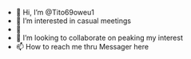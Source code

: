 - 👋 Hi, I’m @Tito69oweu1
- 👀 I’m interested in casual meetings
- 🌱
- 💞️ I’m looking to collaborate on peaking my interest
- 📫 How to reach me thru
Messager here

<!---
Tito69oweu1/Tito69oweu1 is a ✨ special ✨ repository because its `README.md` (this file) appears on your GitHub profile.
You can click the Preview link to take a look at your changes.
--->
